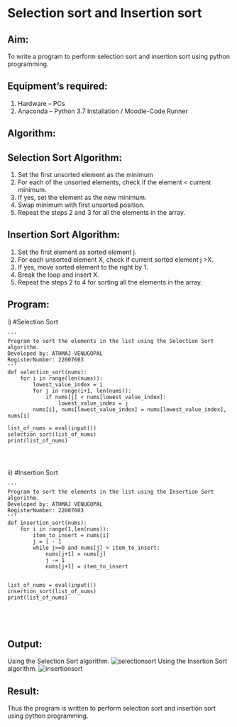 # Selection sort and Insertion sort
## Aim:
To write a program to perform selection sort and insertion sort using python programming.
## Equipment’s required:
1.	Hardware – PCs
2.	Anaconda – Python 3.7 Installation / Moodle-Code Runner
## Algorithm:
## Selection Sort Algorithm:
1.	Set the first unsorted element as the minimum
2.	For each of the unsorted elements, check if the element < current minimum.
3.	If yes, set the element as the new minimum.
4.	Swap minimum with first unsorted position.
5.	Repeat the steps 2 and 3 for all the elements in the array.
## Insertion Sort Algorithm:
1.	Set the first element as sorted element j.
2.	For each unsorted element X, check if current sorted element j >X.
3.	If yes, move sorted element to the right by 1.
4.	Break the loop and insert X.
5.	Repeat the steps 2 to 4 for sorting all the elements in the array.
## Program:
i)	#Selection Sort
```
''' 
Program to sort the elements in the list using the Selection Sort algorithm.
Developed by: ATHMAJ VENUGOPAL
RegisterNumber: 22007603
'''
def selection_sort(nums):
    for i in range(len(nums)):
        lowest_value_index = i
        for j in range(i+1, len(nums)):
            if nums[j] < nums[lowest_value_index]:
                lowest_value_index = j
        nums[i], nums[lowest_value_index] = nums[lowest_value_index], nums[i]        
    
list_of_nums = eval(input())
selection_sort(list_of_nums)
print(list_of_nums)




```
ii)	#Insertion Sort
```
''' 
Program to sort the elements in the list using the Insertion Sort algorithm.
Developed by: ATHMAJ VENUGOPAL
RegisterNumber: 22007603
'''
def insertion_sort(nums):
    for i in range(1,len(nums)):
        item_to_insert = nums[i]
        j = i - 1
        while j>=0 and nums[j] > item_to_insert:
            nums[j+1] = nums[j]
            j -= 1
            nums[j+1] = item_to_insert    
    
    
list_of_nums = eval(input())
insertion_sort(list_of_nums)
print(list_of_nums)





```

## Output:
Using the Selection Sort algorithm.
![selectionsort](https://user-images.githubusercontent.com/118753139/214106839-d7f7fdda-fb93-4d3e-a3d7-7775fb26aa4c.png)
Using the Insertion Sort algorithm.
![insertionsort](https://user-images.githubusercontent.com/118753139/214106931-96486fa7-c709-4c18-a030-a34f7593229e.png)



## Result:
Thus the program is written to perform selection sort and insertion sort using python programming.

